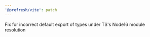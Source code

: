 ```yaml
---
'@prefresh/vite': patch
---
```


Fix for incorrect default export of types under TS's Node16 module resolution
